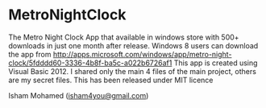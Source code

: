 MetroNightClock
===============

The Metro Night Clock App that available in windows store with 500+ downloads in just one month after release.
Windows 8 users can download the app from http://apps.microsoft.com/windows/app/metro-night-clock/5fdddd60-3336-4b8f-ba5c-a022b6726af1
This app is created using Visual Basic 2012.
I shared only the main 4 files of the main project, others are my secret files.
This has been released under MIT licence

Isham Mohamed (isham4you@gmail.com)
